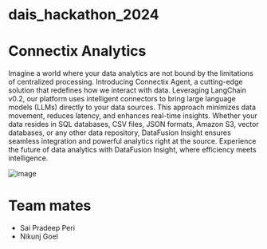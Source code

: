 # dais_hackathon_2024

# Connectix Analytics


Imagine a world where your data analytics are not bound by the limitations of centralized processing. Introducing Connectix Agent, a cutting-edge solution that redefines how we interact with data. Leveraging LangChain v0.2, our platform uses intelligent connectors to bring large language models (LLMs) directly to your data sources. This approach minimizes data movement, reduces latency, and enhances real-time insights. Whether your data resides in SQL databases, CSV files, JSON formats, Amazon S3, vector databases, or any other data repository, DataFusion Insight ensures seamless integration and powerful analytics right at the source. Experience the future of data analytics with DataFusion Insight, where efficiency meets intelligence.



![image](https://github.com/saipradeep-peri/dais_hackathon_2024/assets/12533192/7e2c715f-a4c6-4c3d-ac5b-21fc2f202668)

# Team mates

- Sai Pradeep Peri
- Nikunj Goel
